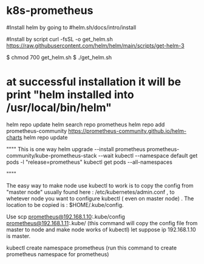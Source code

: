# k8s-prometheus

#Install helm by going to
#helm.sh/docs/intro/install

#Install by script
curl -fsSL -o get_helm.sh https://raw.githubusercontent.com/helm/helm/main/scripts/get-helm-3

$ chmod 700 get_helm.sh
$ ./get_helm.sh
# at successful installation it will be print "helm installed into /usr/local/bin/helm"

helm repo update
helm search repo prometheus
helm repo add prometheus-community https://prometheus-community.github.io/helm-charts
helm repo update


"""" This is one way
helm upgrade --install prometheus prometheus-community/kube-prometheus-stack --wait
kubectl --namespace default get pods -l "release=prometheus"
kubectl get pods --all-namespaces 

""""

The easy way to make node use kubectl to work is to copy the config from "master node" usually found here : /etc/kubernetes/admin.conf , to whetever node you want to configure kubectl ( even on master node) . The location to be copied is : $HOME/.kube/config.

Use scp prometheus@192.168.1.10:.kube/config prometheus@192.168.1.11:.kube/ (this command will copy the config file from master to node and make node works of kubectl) let suppose ip 192.168.1.10 is master.

kubectl create namespace prometheus (run this command to create prometheus namespace for prometheus)



